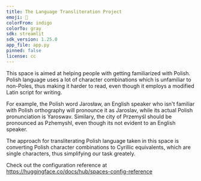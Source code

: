 ```yaml
---
title: The Language Transliteration Project
emoji: 🐠
colorFrom: indigo
colorTo: gray
sdk: streamlit
sdk_version: 1.25.0
app_file: app.py
pinned: false
license: cc
---
```


This space is aimed at helping people with getting familiarized with Polish. Polish language uses a lot of character combinations which is unfamiliar to non-Poles, thus
making it harder to read, even though it employs a modified Latin script for writing. 

For example, the Polish word Jarosław, an English speaker who isn't familiar with Polish orthography will pronounce it as Jaroslav, while its actual Polish pronunciation 
is Yaroswav. Similary, the city of Przemyśl should be pronounced as Pzhemyshl, even though its not evident to an English speaker.

The approach for transliterating Polish language taken in this space is converting Polish character combinations to Cyrillic equivalents, which are single characters, thus 
simplifying our task greately.

Check out the configuration reference at https://huggingface.co/docs/hub/spaces-config-reference
